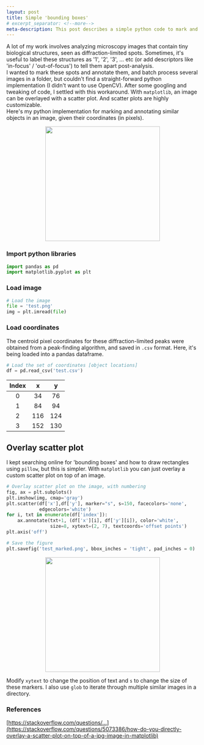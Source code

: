 ```yaml
---
layout: post
title: Simple 'bounding boxes'
# excerpt_separator: <!--more-->
meta-description: This post describes a simple python code to mark and annotate similar objects in an image, given their coordinates (in pixels).  
---
```


A lot of my work involves analyzing microscopy images that contain tiny biological structures, seen as diffraction-limited spots. Sometimes, it's useful to label these structures as '1', '2', '3', ... etc (or add descriptors like 'in-focus' / 'out-of-focus') to tell them apart post-analysis.  
I wanted to mark these spots and annotate them, and batch process several images in a folder, but couldn't find a straight-forward python implementation (I didn't want to use OpenCV). After some googling and tweaking of code, I settled with this workaround. With `matplotlib`, an image can be overlayed with a scatter plot. And scatter plots are highly customizable.  
Here's my python implementation for marking and annotating similar objects in an image, given their coordinates (in pixels).

<p align="center">
  <img width="300" height="300" src="https://gayatrichandran.github.io/art-in-science/images/test_image.png">
</p>

### Import python libraries

```python     
import pandas as pd
import matplotlib.pyplot as plt
```  
###  Load image
```python  
# Load the image
file = 'test.png'
img = plt.imread(file)
```

### Load coordinates  
The centroid pixel coordinates for these diffraction-limited peaks were obtained from a peak-finding algorithm, and saved in `.csv` format. Here, it's being loaded into a pandas dataframe. 
```python
# Load the set of coordinates [object locations] 
df = pd.read_csv('test.csv')
```

| Index |   x   |   y   |
| :---: | :---: | :---: |
|   0   |  34   |  76   |
|   1   |  84   |  94   |
|   2   |  116  |  124  |
|   3   |  152  |  130  |

## Overlay scatter plot  
I kept searching online for 'bounding boxes' and how to draw rectangles using `pillow`, but this is simpler. With `matplotlib` you can just overlay a custom scatter plot on top of an image.

```python
# Overlay scatter plot on the image, with numbering
fig, ax = plt.subplots()
plt.imshow(img, cmap='gray')
plt.scatter(df['x'],df['y'], marker="s", s=150, facecolors='none',
            edgecolors='white')
for i, txt in enumerate(df['index']):
    ax.annotate(txt+1, (df['x'][i], df['y'][i]), color='white', 
                size=8, xytext=(2, 7), textcoords='offset points')
plt.axis('off')

# Save the figure
plt.savefig('test_marked.png', bbox_inches = 'tight', pad_inches = 0)
```
<p align="center">
  <img width="300" height="300" src="https://gayatrichandran.github.io/art-in-science/images/test_annotated.png">
</p>

Modify `xytext` to change the position of text and `s` to change the size of these markers. I also use `glob` to iterate through multiple similar images in a directory.

### References  
[https://stackoverflow.com/questions/...](https://stackoverflow.com/questions/5073386/how-do-you-directly-overlay-a-scatter-plot-on-top-of-a-jpg-image-in-matplotlib)
